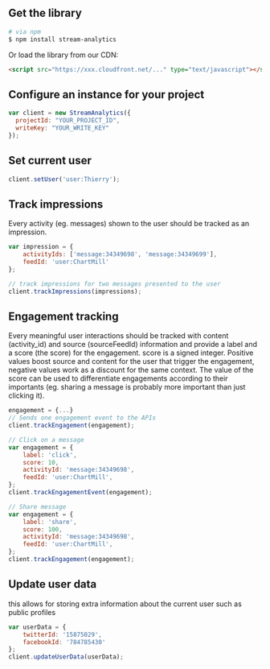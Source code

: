 Get the library
-------------------

```bash
# via npm
$ npm install stream-analytics
```

Or load the library from our CDN:

```html
<script src="https://xxx.cloudfront.net/..." type="text/javascript"></script>
```

Configure an instance for your project
--------------------------------------
```js
var client = new StreamAnalytics({
  projectId: "YOUR_PROJECT_ID",
  writeKey: "YOUR_WRITE_KEY"
});
```

Set current user
----------------
```js
client.setUser('user:Thierry');
```

Track impressions
-----------------
Every activity (eg. messages) shown to the user should be tracked as an impression.

```js
var impression = {
    activityIds: ['message:34349698', 'message:34349699'],
    feedId: 'user:ChartMill'
};

// track impressions for two messages presented to the user
client.trackImpressions(impressions);
```

Engagement tracking
-------------------

Every meaningful user interactions should be tracked with content (activity_id) and source (sourceFeedId) information and provide a label and a score (the score) for the engagement. score is a signed integer. Positive values boost source and content for the user that trigger the engagement, negative values work as a discount for the same context. The value of the score can be used to differentiate engagements according to their importants (eg. sharing a message is probably more important than just clicking it).

```js
engagement = {...}
// Sends one engagement event to the APIs
client.trackEngagement(engagement);

// Click on a message
var engagement = {
    label: 'click',
    score: 10,
    activityId: 'message:34349698',
    feedId: 'user:ChartMill',
};
client.trackEngagementEvent(engagement);

// Share message
var engagement = {
    label: 'share',
    score: 100,
    activityId: 'message:34349698',
    feedId: 'user:ChartMill',
};
client.trackEngagement(engagement);
```

Update user data
----------------
this allows for storing extra information about the current user such as public profiles

```js
var userData = {
    twitterId: '15875029',
    facebookId: '784785430'
};
client.updateUserData(userData);
```
